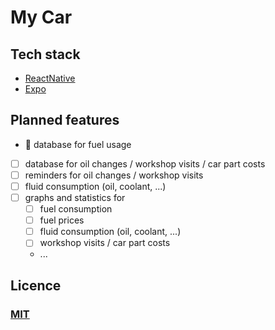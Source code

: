 
# My Car

## Tech stack

- [ReactNative](https://reactnative.dev/)
- [Expo](https://expo.dev/)

## Planned features

- :construction: database for fuel usage
- [ ] database for oil changes / workshop visits / car part costs
- [ ] reminders for oil changes / workshop visits
- [ ] fluid consumption (oil, coolant, ...)
- [ ] graphs and statistics for
  - [ ] fuel consumption
  - [ ] fuel prices
  - [ ] fluid consumption (oil, coolant, ...)
  - [ ] workshop visits / car part costs
  - ...

## Licence

### [MIT](https://en.wikipedia.org/wiki/MIT_License)